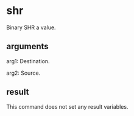 # shr

Binary SHR a value.

## arguments

arg1: Destination.

arg2: Source.

## result

This command does not set any result variables.
